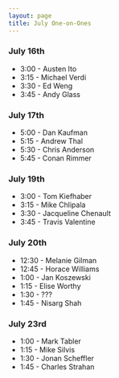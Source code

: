 ```yaml
---
layout: page
title: July One-on-Ones
---
```


### July 16th

* 3:00 - Austen Ito
* 3:15 - Michael Verdi
* 3:30 - Ed Weng
* 3:45 - Andy Glass

### July 17th

* 5:00 - Dan Kaufman
* 5:15 - Andrew Thal
* 5:30 - Chris Anderson
* 5:45 - Conan Rimmer

### July 19th

* 3:00 - Tom Kiefhaber
* 3:15 - Mike Chlipala
* 3:30 - Jacqueline Chenault
* 3:45 - Travis Valentine

### July 20th

* 12:30 - Melanie Gilman
* 12:45 - Horace Williams
* 1:00 - Jan Koszewski
* 1:15 - Elise Worthy
* 1:30 - ???
* 1:45 - Nisarg Shah

### July 23rd

* 1:00 - Mark Tabler
* 1:15 - Mike Silvis
* 1:30 - Jonan Scheffler
* 1:45 - Charles Strahan
